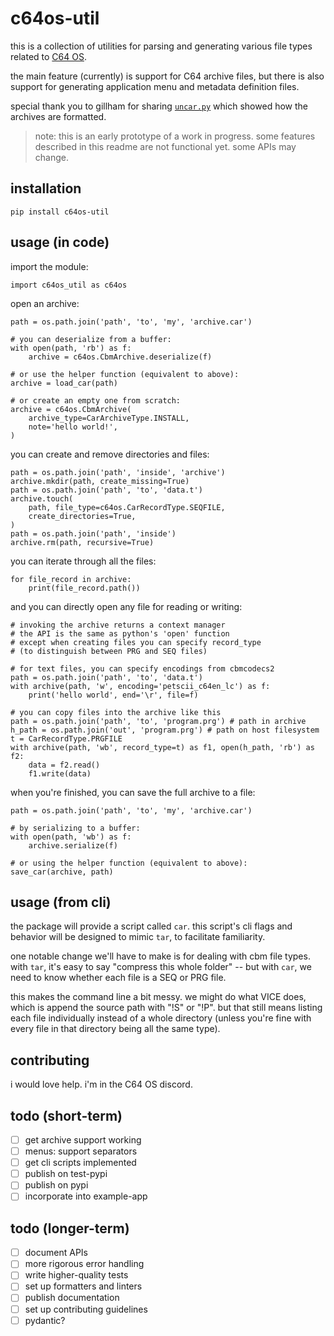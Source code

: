 # c64os-util

this is a collection of utilities for parsing and generating various file types
related to [C64 OS](https://c64os.com/).

the main feature (currently) is support for C64 archive files, but there is also support for generating application menu and metadata definition files.

special thank you to gillham for sharing [`uncar.py`](https://github.com/gillham/C64/blob/main/C64OS/uncar/uncar.py) which showed how the archives are formatted.

> note: this is an early prototype of a work in progress. some features described in this readme are not functional yet. some APIs may change.

## installation

    pip install c64os-util

## usage (in code)

import the module:

    import c64os_util as c64os

open an archive:

    path = os.path.join('path', 'to', 'my', 'archive.car')

    # you can deserialize from a buffer:
    with open(path, 'rb') as f:
        archive = c64os.CbmArchive.deserialize(f)

    # or use the helper function (equivalent to above):
    archive = load_car(path)

    # or create an empty one from scratch:
    archive = c64os.CbmArchive(
        archive_type=CarArchiveType.INSTALL,
        note='hello world!',
    )

you can create and remove directories and files:

    path = os.path.join('path', 'inside', 'archive')
    archive.mkdir(path, create_missing=True)
    path = os.path.join('path', 'to', 'data.t')
    archive.touch(
        path, file_type=c64os.CarRecordType.SEQFILE,
        create_directories=True,
    )
    path = os.path.join('path', 'inside')
    archive.rm(path, recursive=True)

you can iterate through all the files:

    for file_record in archive:
        print(file_record.path())

and you can directly open any file for reading or writing:

    # invoking the archive returns a context manager
    # the API is the same as python's 'open' function
    # except when creating files you can specify record_type
    # (to distinguish between PRG and SEQ files)

    # for text files, you can specify encodings from cbmcodecs2
    path = os.path.join('path', 'to', 'data.t')
    with archive(path, 'w', encoding='petscii_c64en_lc') as f:
        print('hello world', end='\r', file=f)

    # you can copy files into the archive like this
    path = os.path.join('path', 'to', 'program.prg') # path in archive
    h_path = os.path.join('out', 'program.prg') # path on host filesystem
    t = CarRecordType.PRGFILE
    with archive(path, 'wb', record_type=t) as f1, open(h_path, 'rb') as f2:
        data = f2.read()
        f1.write(data)

when you're finished, you can save the full archive to a file:

    path = os.path.join('path', 'to', 'my', 'archive.car')

    # by serializing to a buffer:
    with open(path, 'wb') as f:
        archive.serialize(f)

    # or using the helper function (equivalent to above):
    save_car(archive, path)

## usage (from cli)

the package will provide a script called `car`. this script's cli flags and behavior will be designed to mimic `tar`, to facilitate familiarity.

one notable change we'll have to make is for dealing with cbm file types. with `tar`, it's easy to say "compress this whole folder" -- but with `car`, we need to know whether each file is a SEQ or PRG file.

this makes the command line a bit messy. we might do what VICE does, which is append the source path with "!S" or "!P". but that still means listing each file individually instead of a whole directory (unless you're fine with every file in that directory being all the same type).

## contributing

i would love help. i'm in the C64 OS discord.

## todo (short-term)

* [ ] get archive support working
* [ ] menus: support separators
* [ ] get cli scripts implemented
* [ ] publish on test-pypi
* [ ] publish on pypi
* [ ] incorporate into example-app

## todo (longer-term)

* [ ] document APIs
* [ ] more rigorous error handling
* [ ] write higher-quality tests
* [ ] set up formatters and linters
* [ ] publish documentation
* [ ] set up contributing guidelines
* [ ] pydantic?
